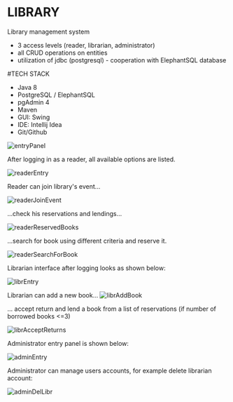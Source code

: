 # LIBRARY
Library management system
- 3 access levels (reader, librarian, administrator)
 - all CRUD operations on entities
 - utilization of jdbc (postgresql) - cooperation with ElephantSQL database
 
 #TECH STACK
 - Java 8
 - PostgreSQL / ElephantSQL
 - pgAdmin 4
 - Maven
 - GUI: Swing
 - IDE: Intellij Idea
 - Git/Github

![entryPanel](https://github.com/MartaDylewska/Library/blob/master/src/main/resources/EntryPanel.PNG)

After logging in as a reader, all available options are listed.

![readerEntry](src/main/resources/readerEntryPanel.PNG)

Reader can join library's event...

![readerJoinEvent](src/main/resources/readerJoinEvent.PNG)

...check his reservations and lendings...

![readerReservedBooks](src/main/resources/readerReservedBooks.PNG)

...search for book using different criteria and reserve it.

![readerSearchForBook](src/main/resources/readerSearchBook.PNG)

Librarian interface after logging looks as shown below:

![librEntry](src/main/resources/librarianEntryPanel.PNG)

Librarian can add a new book...
![librAddBook](src/main/resources/librarianAddBook.PNG)

... accept return and lend a book from a list of reservations (if number of borrowed books <=3)

![librAcceptReturns](src/main/resources/librarianAcceptReturns.PNG)

Administrator entry panel is shown below: 

![adminEntry](src/main/resources/adminEntryPanel.PNG)

Administrator can manage users accounts, for example delete librarian account: 

![adminDelLibr](src/main/resources/adminDeleteLibrarian.PNG)



